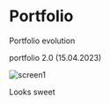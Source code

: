 # Portfolio
Portfolio evolution


portfolio 2.0 (15.04.2023)

![screen1](https://user-images.githubusercontent.com/120993792/232246755-e4e27974-33ea-46de-a148-8281c65ef215.png)

Looks sweet
